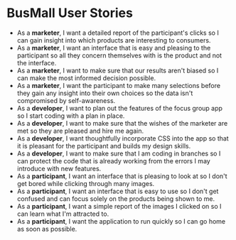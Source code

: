 # BusMall User Stories

* As a **marketer**, I want a detailed report of the participant's clicks so I can gain insight into which products are interesting to consumers.
* As a **marketer**, I want an interface that is easy and pleasing to the participant so all they concern themselves with is the product and not the interface.
* As a **marketer**, I want to make sure that our results aren't biased so I can make the most informed decision possible.
* As a **marketer**, I want the participant to make many selections before they gain any insight into their own choices so the data isn't compromised by self-awareness. 
* As a **developer**, I want to plan out the features of the focus group app so I start coding with a plan in place.
* As a **developer**, I want to make sure that the wishes of the marketer are met so they are pleased and hire me again.
* As a **developer**, I want thoughtfully incorporate CSS into the app so that it is pleasant for the participant and builds my design skills.
* As a **developer**, I want to make sure that I am coding in branches so I can protect the code that is already working from the errors I may introduce with new features. 
* As a **participant**, I want an interface that is pleasing to look at so I don't get bored while clicking through many images. 
* As a **participant**, I want an interface that is easy to use so I don't get confused and can focus solely on the products being shown to me.
* As a **participant**, I want a simple report of the images I clicked on so I can learn what I'm attracted to.
* As a **participant**, I want the application to run quickly so I can go home as soon as possible.